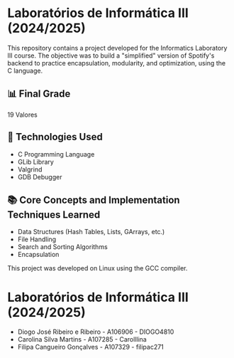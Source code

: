 # Laboratórios de Informática III (2024/2025) 

This repository contains a project developed for the Informatics Laboratory III course. The objective was to build a "simplified" version of Spotify's backend to practice encapsulation, modularity, and optimization, using the C language. 

## 📊 Final Grade

19 Valores


## 🚀 Technologies Used

- C Programming Language
- GLib Library
- Valgrind
- GDB Debugger

## 📚 Core Concepts and Implementation Techniques Learned

- Data Structures (Hash Tables, Lists, GArrays, etc.)
- File Handling
- Search and Sorting Algorithms
- Encapsulation

This project was developed on Linux using the GCC compiler.



# Laboratórios de Informática III (2024/2025)

* Diogo José Ribeiro e Ribeiro - A106906 - DIOGO4810
* Carolina Silva Martins - A107285 - Carolllina
* Filipa Cangueiro Gonçalves - A107329 - filipac271
